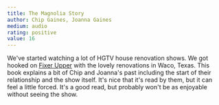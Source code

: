 ```yaml
---
title: The Magnolia Story
author: Chip Gaines, Joanna Gaines
medium: audio
rating: positive
value: 16
---
```


We've started watching a lot of HGTV house renovation shows. We got hooked on [Fixer Upper](https://en.wikipedia.org/wiki/Fixer_Upper_(TV_series)) with the lovely renovations in Waco, Texas. This book explains a bit of Chip and Joanna's past including the start of their relationship and the show itself. It's nice that it's read by them, but it can feel a little forced. It's a good read, but probably won't be as enjoyable without seeing the show.
